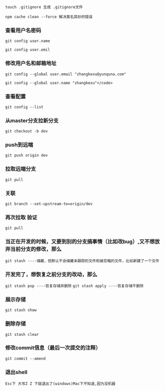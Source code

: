 `touch .gitignore 生成 .gitignore文件`

`npm cache clean --force 解决莫名其妙的错误`

### 查看用户名密码

`git config user.name`

`git config user.emil`

### 修改用户名和邮箱地址

`git config --global user.email "zhangkexu@yunquna.com"`

`git config --global user.name "zhangkexu"</code>`


### 查看配置

`git config --list`

### 从master分支拉新分支

`git checkout -b dev`

### push到远端

`git push origin dev`

### 拉取远端分支

`git pull`

### 关联

`git branch --set-upstream-to=origin/dev`

### 再次拉取 验证

`git pull`

### 当正在开发的时候，又要到别的分支搞事情（比如改bug）,又不想放弃当前分支的修改，那么

`git stash ----储藏，但默认不会储藏未跟踪的文件和被忽略的文件，比如新建了一个文件`

### 开发完了，想恢复之前分支的改动，那么

`git stash pop ----恢复存储并删除`
`git stash apply ----恢复存储不删除`

### 展示存储
 
`git stash show`

### 删除存储

`git stash clear`

### 修改commit信息（最后一次提交的注释）

`git commit --amend`

### 退出shell

`Esc下 大写Z Z 下就退出了(windows)Mac下不知道,因为没机器`
